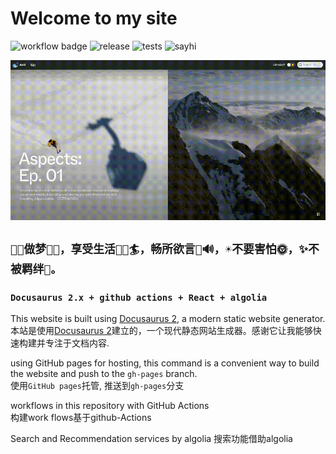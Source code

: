 # Welcome to my site

![workflow badge](https://github.com/aokikoko/aokikoko.github.io/actions/workflows/deploy.yml/badge.svg) ![release](https://img.shields.io/github/v/release/aokikoko/aokikoko.github.io.svg) ![tests](https://img.shields.io/badge/tests-198%20passed-green) ![sayhi](https://img.shields.io/badge/aokikoko-say%20Hi~-pink)

![readme](https://raw.githubusercontent.com/aokikoko/aokikoko.github.io/main/website/static/img/readme-cover.gif)
## `🤗🧁做梦🌸✨，享受生活🐳🍓🏄，畅所欲言📢🔊，☀️不要害怕🌞，✨不被羁绊💖。`

### `Docusaurus 2.x + github actions + React + algolia`

This website is built using [Docusaurus 2](https://docusaurus.io/), a modern static website generator.  
本站是使用[Docusaurus 2](https://docusaurus.io/)建立的，一个现代静态网站生成器。感谢它让我能够快速构建并专注于文档内容.

using GitHub pages for hosting, this command is a convenient way to build the website and push to the `gh-pages` branch.  
使用`GitHub pages`托管, 推送到`gh-pages`分支

workflows in this repository with GitHub Actions  
构建work flows基于github-Actions

Search and Recommendation services by algolia
搜索功能借助algolia



